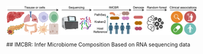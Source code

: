 ![Logo](Figure.Pipeline.jpg)

</center> ## IMCBR: Infer Microbiome Composition Based on RNA sequencing data </center>
